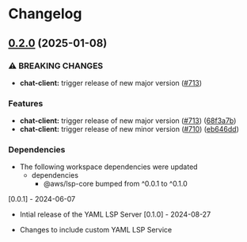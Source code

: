 # Changelog

## [0.2.0](https://github.com/aws/language-servers/compare/lsp-yaml/v0.1.0...lsp-yaml/v0.2.0) (2025-01-08)


### ⚠ BREAKING CHANGES

* **chat-client:** trigger release of new major version ([#713](https://github.com/aws/language-servers/issues/713))

### Features

* **chat-client:** trigger release of new major version ([#713](https://github.com/aws/language-servers/issues/713)) ([68f3a7b](https://github.com/aws/language-servers/commit/68f3a7b5592c146b023c28ce0087a8615009db8b))
* **chat-client:** trigger release of new minor version ([#710](https://github.com/aws/language-servers/issues/710)) ([eb646dd](https://github.com/aws/language-servers/commit/eb646dd4cb633cea2709b397aa40b686fe528fc5))


### Dependencies

* The following workspace dependencies were updated
  * dependencies
    * @aws/lsp-core bumped from ^0.0.1 to ^0.1.0

[0.0.1] - 2024-06-07

- Intial release of the YAML LSP Server
[0.1.0] - 2024-08-27

- Changes to include custom YAML LSP Service
